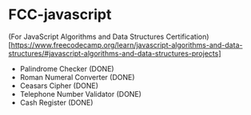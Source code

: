 # FCC-javascript
(For JavaScript Algorithms and Data Structures Certification)[https://www.freecodecamp.org/learn/javascript-algorithms-and-data-structures/#javascript-algorithms-and-data-structures-projects]

- Palindrome Checker (DONE)
- Roman Numeral Converter (DONE)
- Ceasars Cipher (DONE)
- Telephone Number Validator (DONE)
- Cash Register (DONE)

